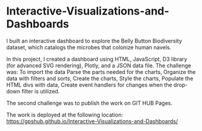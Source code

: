 # Interactive-Visualizations-and-Dashboards
I built an interactive dashboard to explore the Belly Button Biodiversity dataset, which catalogs the microbes that colonize human navels.

In this project, I created a dashboard using HTML, JavaScript, D3 library (for advanced SVG rendering), Plotly, and a JSON data file.  The challenge was:
  To import the data
  Parse the parts needed for the charts,
  Organize the data with filters and sorts,
  Create the charts,
  Style the charts, 
  Populate the HTML divs with data,
  Create event handlers for changes when the drop-down filter is utilized.

The second challenge was to publish the work on GIT HUB Pages.

The work is deployed at the following location: 
https://gpshub.github.io/Interactive-Visualizations-and-Dashboards/

 
